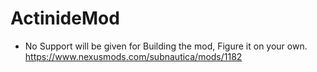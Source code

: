 # ActinideMod
- No Support will be given for Building the mod, Figure it on your own.
https://www.nexusmods.com/subnautica/mods/1182

